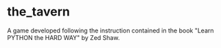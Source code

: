 ﻿# the_tavern

 A game developed following the instruction contained in the book "Learn PYTHON the HARD WAY" by Zed Shaw.
